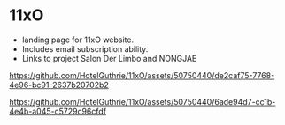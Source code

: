 # 11xO

- landing page for 11xO website.
- Includes email subscription ability.
- Links to project Salon Der Limbo and NONGJAE


https://github.com/HotelGuthrie/11xO/assets/50750440/de2caf75-7768-4e96-bc91-2637b20702b2





https://github.com/HotelGuthrie/11xO/assets/50750440/6ade94d7-cc1b-4e4b-a045-c5729c96cfdf



